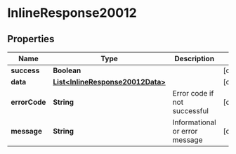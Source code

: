 # InlineResponse20012

## Properties
Name | Type | Description | Notes
------------ | ------------- | ------------- | -------------
**success** | **Boolean** |  |  [optional]
**data** | [**List&lt;InlineResponse20012Data&gt;**](InlineResponse20012Data.md) |  |  [optional]
**errorCode** | **String** | Error code if not successful |  [optional]
**message** | **String** | Informational or error message |  [optional]

